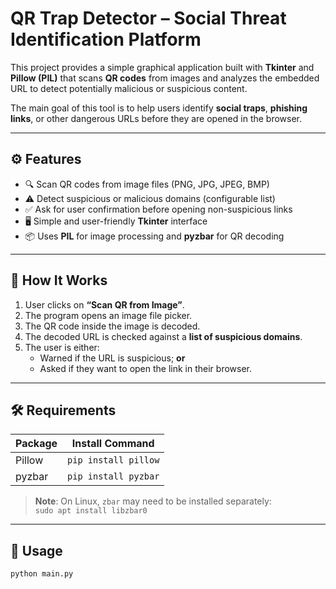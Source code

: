 # QR Trap Detector – Social Threat Identification Platform

This project provides a simple graphical application built with **Tkinter** and **Pillow (PIL)** that scans **QR codes** from images and analyzes the embedded URL to detect potentially malicious or suspicious content.

The main goal of this tool is to help users identify **social traps**, **phishing links**, or other dangerous URLs before they are opened in the browser.

---

## ⚙️ Features

- 🔍 Scan QR codes from image files (PNG, JPG, JPEG, BMP)
- ⚠️ Detect suspicious or malicious domains (configurable list)
- ✅ Ask for user confirmation before opening non-suspicious links
- 🖥 Simple and user-friendly **Tkinter** interface
- 📦 Uses **PIL** for image processing and **pyzbar** for QR decoding

---

## 🧠 How It Works

1. User clicks on **“Scan QR from Image”**.
2. The program opens an image file picker.
3. The QR code inside the image is decoded.
4. The decoded URL is checked against a **list of suspicious domains**.
5. The user is either:
   - Warned if the URL is suspicious; **or**
   - Asked if they want to open the link in their browser.

---

## 🛠 Requirements

| Package     | Install Command                    |
|-------------|-------------------------------------|
| Pillow      | `pip install pillow`                |
| pyzbar      | `pip install pyzbar`                |

> **Note**: On Linux, `zbar` may need to be installed separately:  
> `sudo apt install libzbar0`

---

## 🚀 Usage

```bash
python main.py

